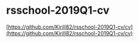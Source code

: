 # rsschool-2019Q1-cv
[https://github.com/Kirill82/rsschool-2019Q1-cv/cv](https://github.com/Kirill82/rsschool-2019Q1-cv/cv)